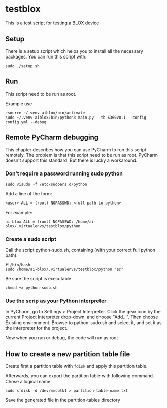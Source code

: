 # testblox

This is a test script for testing a BLOX device

## Setup

There is a setup script which helps you to install all the necessary packages.
You can run this script with:

```shell
sudo ./setup.sh
```

## Run

This script need to be run as root.

Example use
```shell
~source ~/.venv-aiblox/bin/activate
sudo ~/.venv-aiblox/bin/python3 main.py --tb S360V0.1 --config config.yml --debug
```

## Remote PyCharm debugging 

This chapter describes how you can use PyCharm to run this script remotely.
The problem is that this script need to be run as root. PyCharm doesn't support this standard.
But there is lucky a workaround.

### Don't require a password running sudo python

```shell
sudo visudo -f /etc/sudoers.d/python
```

Add a line of the form:

```shell
<user> ALL = (root) NOPASSWD: <full path to python>
```

For example:
````shell
ai-blox ALL = (root) NOPASSWD: /home/ai-blox/.virtualenvs/testblox/python
````

### Create a sudo script

Call the script python-sudo.sh, containing (with your correct full python path):

```shell
#!/bin/bash
sudo /home/ai-blox/.virtualenvs/testblox/python "$@"
```

Be sure the script is executable

```shell
chmod +x python-sudo.sh
```

### Use the scrip as your Python interpreter

In PyCharm, go to Settings > Project Interpreter. Click the gear icon by the current Project Interpreter drop-down, and choose "Add…". Then choose Existing environment. Browse to python-sudo.sh and select it, and set it as the interpreter for the project.

Now when you run or debug, the code will run as root

## How to create a new partition table file

Create first a partition table with `fdisk` and apply this partition table.

Afterwards, you can export the partition table with following command.
Chose a logical name.

```shell 
sudo sfdisk -d /dev/mmcblk1 > partition-table-name.txt
```

Save the generated file in the partition-tables directory